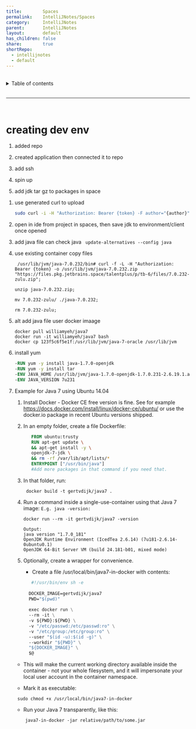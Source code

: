 ```yaml
---
title:        Spaces
permalink:    IntelliJNotes/Spaces
category:     IntelliJNotes
parent:       IntelliJNotes
layout:       default
has_children: false
share:        true
shortRepo:
  - intellijnotes
  - default
---
```



<br/>

<details markdown="block">
<summary>
Table of contents
</summary>
{: .text-delta }
1. TOC
{:toc}
</details>

<br/>

***

<br/>

# creating dev env

1. added repo

2. created application then connected it to repo

3. add ssh

4. spin up

5. add jdk tar gz to packages in space

  1) use generated curl to upload
       ```bash
       sudo curl -i -H "Authorization: Bearer {token} -F author="{author}" -F description="jdk7Gzip" -F file=@"/Users/bpaxton/Downloads/depend.tar.gz" https://files.pkg.jetbrains.space/talentplus/p/tb-6/files/
       ```
  2) open in ide from project in spaces, then save jdk to environment/client once opened

  3) add java file  can check java ` update-alternatives --config java`

  4) use existing container copy files
        ```shell
         /usr/lib/jvm/java-7.0.232/bin# curl -f -L -H "Authorization: Bearer {token} -o /usr/lib/jvm/java-7.0.232.zip "https://files.pkg.jetbrains.space/talentplus/p/tb-6/files/7.0.232-zulu.zip"; 
        ```
        ```shell
        unzip java-7.0.232.zip;
        ```
        ```shell
        mv 7.0.232-zulu/ ./java-7.0.232;
        ```
        ```shell
        rm 7.0.232-zulu; 
        ```
     
  5) alt add java file user docker imaage
       ```shell
       docker pull williamyeh/java7
       docker run -it williamyeh/java7 bash
       docker cp 123f5c6f5e1f:/usr/lib/jvm/java-7-oracle /usr/lib/jvm
       ```
     
  6) install yum
       ```dockerfile
       -RUN yum -y install java-1.7.0-openjdk
       -RUN yum -y install tar
       -ENV JAVA_HOME /usr/lib/jvm/java-1.7.0-openjdk-1.7.0.231-2.6.19.1.amzn2.0.1.x86_64/jre
       -ENV JAVA_VERSION 7u231
       ```
     
  7) Example for Java 7 using Ubuntu 14.04
     1) Install Docker - Docker CE free version is fine. See for example https://docs.docker.com/install/linux/docker-ce/ubuntu/ or use the docker.io package in recent Ubuntu versions shipped.
     
     2) In an empty folder, create a file Dockerfile:
         ```dockerfile
            FROM ubuntu:trusty
            RUN apt-get update \
            && apt-get install -y \
            openjdk-7-jdk \
            && rm -rf /var/lib/apt/lists/*
            ENTRYPOINT ["/usr/bin/java"]
            #Add more packages in that command if you need that.
         ```
        
     3) In that folder, run:
        ```shell
         docker build -t gertvdijk/java7 .
        ```  
        
     4) Run a command inside a single-use-container using that Java 7 image:
       `E.g. java -version:`
        ```shell
        docker run --rm -it gertvdijk/java7 -version
        ```
        ```shell
        Output:
        java version "1.7.0_181"
        OpenJDK Runtime Environment (IcedTea 2.6.14) (7u181-2.6.14-0ubuntu0.1)
        OpenJDK 64-Bit Server VM (build 24.181-b01, mixed mode)
        ```
        
     5) Optionally, create a wrapper for convenience.
        - Create a file /usr/local/bin/java7-in-docker with contents:
       
        ```dockerfile
           #!/usr/bin/env sh -e
                 
          DOCKER_IMAGE=gertvdijk/java7
          PWD="$(pwd)"
                 
          exec docker run \
          --rm -it \
          -v ${PWD}:${PWD} \
          -v "/etc/passwd:/etc/passwd:ro" \
          -v "/etc/group:/etc/group:ro" \
          --user "$(id -u):$(id -g)" \
          --workdir "${PWD}" \
          "${DOCKER_IMAGE}" \
          $@
        ```
   
       - This will make the current working directory available inside the container - not your whole filesystem, and it will impersonate your local user account in the container namespace.
       
       - Mark it as executable:
  
        ```shell
         sudo chmod +x /usr/local/bin/java7-in-docker
        ```
     
        - Run your Java 7 transparently, like this:
        
        ```shell
            java7-in-docker -jar relative/path/to/some.jar
        ```